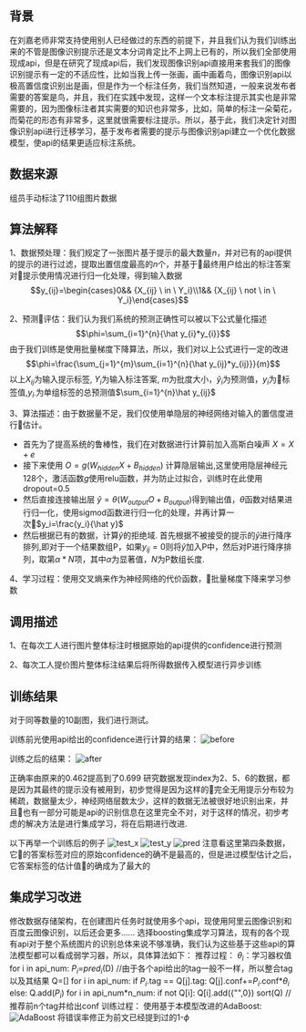 <script type="text/javascript" src="http://cdn.mathjax.org/mathjax/latest/MathJax.js?config=TeX-AMS-MML_HTMLorMML"></script>

## 背景

在刘嘉老师非常支持使用别人已经做过的东西的前提下，并且我们认为我们训练出来的不管是图像识别提示还是文本分词肯定比不上网上已有的，所以我们全部使用现成api，但是在研究了现成api后，我们发现图像识别api直接用来套我们的图像识别提示有一定的不适应性，比如当我上传一张画，画中画着鸟，图像识别api以极高置信度识别出是画，但是作为一个标注任务，我们当然知道，一般来说发布者需要的答案是鸟，并且，我们在实践中发现，这样一个文本标注提示其实也是非常需要的，因为图像标注者其实需要的知识也非常多，比如，简单的标注一朵菊花，而菊花的形态有非常多，这里就很需要标注提示。所以，基于此，我们决定针对图像识别api进行迁移学习，基于发布者需要的提示与图像识别api建立一个优化数据模型，使api的结果更适应标注系统。

## 数据来源

组员手动标注了110组图片数据

## 算法解释

1、数据预处理：我们规定了一张图片基于提示的最大数量$n$，并对已有的api提供的提示的进行过滤，提取出置信度最高的$n$个，并基于最终用户给出的标注答案对提示使用情况进行归一化处理，得到输入数据
$$y_{ij}=\begin{cases}0&& {X_{ij} \ in \ Y_i}\\1&& {X_{ij} \ not \ in \ Y_i}\end{cases}$$

2、预测评估：我们认为我们系统的预测正确性可以被以下公式量化描述
$$\phi=\sum_{i=1}^{n}{\hat y_{i}*y_{i}}$$
由于我们训练是使用批量梯度下降算法，所以，我们对以上公式进行一定的改进
$$\phi=\frac{\sum_{j=1}^{m}\sum_{i=1}^{n}{\hat y_{ij}*y_{ij}}}{m}$$
以上$X_{ij}$为输入提示标签, $Y_{i}$为输入标注答案, $m$为批度大小，$\hat y_{i}$为预测值，$y_{i}$为标签值,$y_{i·}$为单组标签的总预测值$\sum_{i=1}^{n}\hat y_{ij}$

3、算法描述：由于数据量不足，我们仅使用单隐层的神经网络对输入的置信度进行估计。
- 首先为了提高系统的鲁棒性，我们在对数据进行计算前加入高斯白噪声 $X=X+e$
- 接下来使用 $O=g(W_{hidden}X+B_{hidden})$ 计算隐层输出,这里使用隐层神经元128个，激活函数$g$使用relu函数，并为防止过拟合，训练时在此使用dropout=0.5
- 然后直接连接输出层 $\hat y=\theta(W_{output}O+B_{output})$得到输出值，$\theta$函数对结果进行归一化，使用sigmod函数进行归一化的处理，并再计算一次$y_i=\frac{y_i}{\hat y}$
- 然后根据已有的数据，计算$\hat y$的拒绝域.
首先根据不被接受的提示的$\hat y$进行降序排列,即对于一个结果数组P，如果$y_{ij}=0$则将$\hat y$加入P中，然后对P进行降序排列，取第$\alpha*N$项，其中$\alpha$为显著值，$N$为P数组长度.

4、学习过程：使用交叉熵来作为神经网络的代价函数，批量梯度下降来学习参数

## 调用描述

1、在每次工人进行图片整体标注时根据原始的api提供的confidence进行预测

2、每次工人提价图片整体标注结果后将所得数据传入模型进行异步训练

## 训练结果

对于同等数量的10副图，我们进行测试。

训练前光使用api给出的confidence进行计算的结果：
![before](before.png)

训练之后的结果：
![after](after.png)

正确率由原来的0.462提高到了0.699
研究数据发现index为2、5、6的数据，都是因为其最终的提示没有被用到，初步觉得是因为这样的完全无用提示分布较为稀疏，数据量太少，神经网络层数太少，这样的数据无法被很好地识别出来，并且也有一部分可能是api的识别信息在这里完全不对，对于这样的情况，初步考虑的解决方法是进行集成学习，将在后期进行改进.

以下再举一个训练后的例子
![test_x](test_xs.jpg)
![test_y](test_ys.jpg)
![pred](pred.jpg)
注意看这里第四条数据，它的答案标签对应的原始confidence的确不是最高的，但是进过模型估计之后，它答案标签的估计值的确成为了最大的

## 集成学习改进

修改数据存储架构，在创建图片任务时就使用多个api，现使用阿里云图像识别和百度云图像识别，以后还会更多……
选择boosting集成学习算法，现有的各个现有api对于整个系统图片的识别总体来说不够准确，我们认为这些基于这些api的算法模型都可以看成弱学习器，所以，具体算法如下：
推荐过程：
$\theta_i$：学习器权值
for i in api_num:
    $P_i$=$pred_i$(D)
//由于各个api给出的tag一般不一样，所以整合tag以及其结果
Q=[]
for i in api_num:
    if $P_i$.tag == Q[j].tag:
        Q[j].conf+=$P_i$.conf*$\theta_i$
    else:
        Q.add($P_i$)
for i in api_num*n_num:
    if not Q[i]:
        Q[i].add({"",0})
sort(Q)
//推荐前n个tag并给出conf
训练过程：
使用基于本模型改进的AdaBoost:
![AdaBoost](AdaBoost.png)
将错误率修正为前文已经提到过的1-$\phi$
